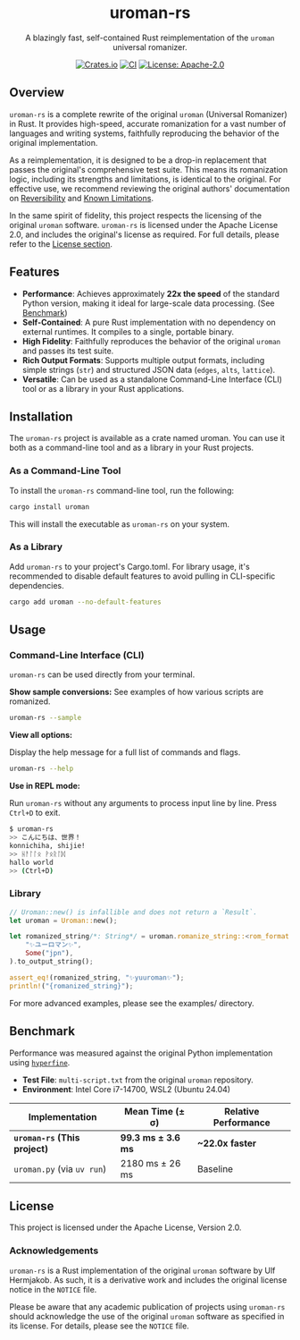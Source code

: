 <div align="center">
  <h1>uroman-rs</h1>
  <p>
    A blazingly fast, self-contained Rust reimplementation of the <code>uroman</code> universal romanizer.
  </p>
  <p>
    <a href="https://crates.io/crates/uroman"><img src="https://img.shields.io/crates/v/uroman.svg" alt="Crates.io"></a>
    <a href="https://github.com/fulm-o/uroman-rs/actions/workflows/rust.yml"><img src="https://github.com/fulm-o/uroman-rs/actions/workflows/rust.yml/badge.svg" alt="CI"></a>
    <a href="LICENSE"><img src="https://img.shields.io/badge/License-Apache--2.0-blue.svg" alt="License: Apache-2.0"></a>
  </p>
</div>

## Overview

`uroman-rs` is a complete rewrite of the original `uroman` (Universal Romanizer) in Rust. It provides high-speed, accurate romanization for a vast number of languages and writing systems, faithfully reproducing the behavior of the original implementation.

As a reimplementation, it is designed to be a drop-in replacement that passes the original's comprehensive test suite. This means its romanization logic, including its strengths and limitations, is identical to the original. For effective use, we recommend reviewing the original authors' documentation on [Reversibility](https://github.com/isi-nlp/uroman?tab=readme-ov-file#reversibility) and [Known Limitations](https://github.com/isi-nlp/uroman?tab=readme-ov-file#limitations).

In the same spirit of fidelity, this project respects the licensing of the original `uroman` software. `uroman-rs` is licensed under the Apache License 2.0, and includes the original's license as required. For full details, please refer to the [License section](#license-and-acknowledgements).

## Features

*   **Performance**: Achieves approximately **22x the speed** of the standard Python version, making it ideal for large-scale data processing. (See [Benchmark](#benchmark))
*   **Self-Contained**: A pure Rust implementation with no dependency on external runtimes. It compiles to a single, portable binary.
*   **High Fidelity**: Faithfully reproduces the behavior of the original `uroman` and passes its test suite.
*   **Rich Output Formats**: Supports multiple output formats, including simple strings (`str`) and structured JSON data (`edges`, `alts`, `lattice`).
*   **Versatile**: Can be used as a standalone Command-Line Interface (CLI) tool or as a library in your Rust applications.

## Installation

The `uroman-rs` project is available as a crate named uroman. You can use it both as a command-line tool and as a library in your Rust projects.

### As a Command-Line Tool

To install the `uroman-rs` command-line tool, run the following:

```bash
cargo install uroman
```

This will install the executable as `uroman-rs` on your system.

### As a Library

Add `uroman-rs` to your project's Cargo.toml.
For library usage, it's recommended to disable default features to avoid pulling in CLI-specific dependencies.

```bash
cargo add uroman --no-default-features
```

## Usage

### Command-Line Interface (CLI)

`uroman-rs` can be used directly from your terminal.

**Show sample conversions:**
See examples of how various scripts are romanized.

```bash
uroman-rs --sample
```

**View all options:**

Display the help message for a full list of commands and flags.
```bash
uroman-rs --help
```

**Use in REPL mode:**

Run `uroman-rs` without any arguments to process input line by line. Press `Ctrl+D` to exit.

```bash
$ uroman-rs
>> こんにちは、世界！
konnichiha, shijie!
>> ᚺᚨᛚᛚᛟ ᚹᛟᚱᛚᛞ
hallo world
>> (Ctrl+D)
```


### Library

```rust
// Uroman::new() is infallible and does not return a `Result`.
let uroman = Uroman::new();

let romanized_string/*: String*/ = uroman.romanize_string::<rom_format::Str>(
    "✨ユーロマン✨",
    Some("jpn"),
).to_output_string();

assert_eq!(romanized_string, "✨yuuroman✨");
println!("{romanized_string}");
```
For more advanced examples, please see the examples/ directory.

## Benchmark

Performance was measured against the original Python implementation using [`hyperfine`](https://github.com/sharkdp/hyperfine).

*   **Test File**: `multi-script.txt` from the original `uroman` repository.
*   **Environment**: Intel Core i7-14700, WSL2 (Ubuntu 24.04)

| Implementation                | Mean Time (± σ)       | Relative Performance |
|-------------------------------|-----------------------|----------------------|
| **`uroman-rs` (This project)**| **99.3 ms ± 3.6 ms**  | **~22.0x faster**     |
| `uroman.py` (via `uv run`)    | 2180 ms ± 26 ms       | Baseline             |


## License

This project is licensed under the Apache License, Version 2.0.

### Acknowledgements

`uroman-rs` is a Rust implementation of the original `uroman` software by Ulf Hermjakob. As such, it is a derivative work and includes the original license notice in the `NOTICE` file.

Please be aware that any academic publication of projects using `uroman-rs` should acknowledge the use of the original `uroman` software as specified in its license. For details, please see the `NOTICE` file.
